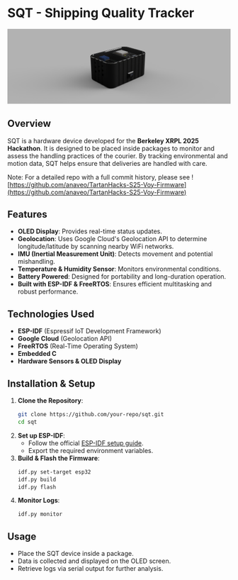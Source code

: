 # SQT - Shipping Quality Tracker

![Project Image](SQT.png)  

## Overview
SQT is a hardware device developed for the **Berkeley XRPL 2025 Hackathon**. It is designed to be placed inside packages to monitor and assess the handling practices of the courier. By tracking environmental and motion data, SQT helps ensure that deliveries are handled with care.

Note: For a detailed repo with a full commit history, please see ![https://github.com/anaveo/TartanHacks-S25-Voy-Firmware](https://github.com/anaveo/TartanHacks-S25-Voy-Firmware)  

## Features
- **OLED Display**: Provides real-time status updates.
- **Geolocation**: Uses Google Cloud's Geolocation API to determine longitude/latitude by scanning nearby WiFi networks.
- **IMU (Inertial Measurement Unit)**: Detects movement and potential mishandling.
- **Temperature & Humidity Sensor**: Monitors environmental conditions.
- **Battery Powered**: Designed for portability and long-duration operation.
- **Built with ESP-IDF & FreeRTOS**: Ensures efficient multitasking and robust performance.

## Technologies Used
- **ESP-IDF** (Espressif IoT Development Framework)
- **Google Cloud** (Geolocation API)
- **FreeRTOS** (Real-Time Operating System)
- **Embedded C**
- **Hardware Sensors & OLED Display**

## Installation & Setup
1. **Clone the Repository**:
   ```sh
   git clone https://github.com/your-repo/sqt.git
   cd sqt
   ```
2. **Set up ESP-IDF**:
   - Follow the official [ESP-IDF setup guide](https://docs.espressif.com/projects/esp-idf/en/latest/esp32/get-started/).
   - Export the required environment variables.
3. **Build & Flash the Firmware**:
   ```sh
   idf.py set-target esp32
   idf.py build
   idf.py flash
   ```
4. **Monitor Logs**:
   ```sh
   idf.py monitor
   ```

## Usage
- Place the SQT device inside a package.
- Data is collected and displayed on the OLED screen.
- Retrieve logs via serial output for further analysis.

